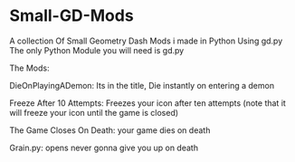 # Small-GD-Mods

A collection Of Small Geometry Dash Mods i made in Python Using gd.py
The only Python Module you will need is gd.py

The Mods:

DieOnPlayingADemon: Its in the title, Die instantly on entering a demon

Freeze After 10 Attempts: Freezes your icon after ten attempts (note that it will freeze your icon until the game is closed)

The Game Closes On Death: your game dies on death

Grain.py: opens never gonna give you up on death

